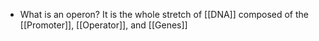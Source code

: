 - What is an operon?
	It is the whole stretch of [[DNA]] composed of the [[Promoter]], [[Operator]], and [[Genes]]